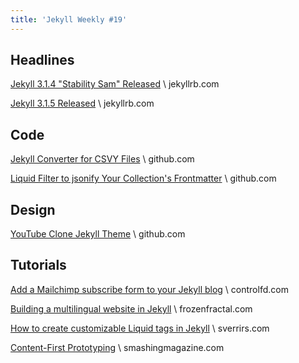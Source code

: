 ```yaml
---
title: 'Jekyll Weekly #19'
---
```

## Headlines

[Jekyll 3.1.4 "Stability Sam" Released](https://jekyllrb.com/news/2016/05/18/jekyll-3-1-4-released/) \\
jekyllrb.com

[Jekyll 3.1.5 Released](https://jekyllrb.com/news/2016/05/18/jekyll-3-1-5-released/) \\
jekyllrb.com

## Code

[Jekyll Converter for CSVY Files](https://github.com/datacite/jekyll-csvy) \\
github.com

[Liquid Filter to jsonify Your Collection's Frontmatter](https://github.com/CityofSantaMonica/jekyll-frontmatter-jsonify) \\
github.com

## Design

[YouTube Clone Jekyll Theme](https://github.com/MaxLaumeister/ownvideo) \\
github.com

## Tutorials

[Add a Mailchimp subscribe form to your Jekyll blog](http://controlfd.com/2016/05/16/add-a-mailchimp-subscriber-form-to-your-jekyll-blog.html) \\
controlfd.com

[Building a multilingual website in Jekyll](http://frozenfractal.com/blog/2016/5/13/building-a-multilingual-website-in-jekyll/) \\
frozenfractal.com

[How to create customizable Liquid tags in Jekyll](https://blog.sverrirs.com/2016/04/custom-jekyll-tags.html) \\
sverrirs.com

[Content-First Prototyping](https://www.smashingmagazine.com/2016/05/content-first-prototyping/) \\
smashingmagazine.com